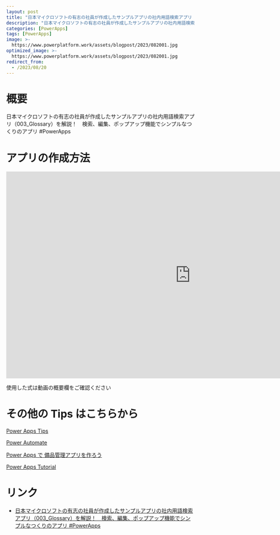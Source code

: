 ```yaml
---
layout: post
title: "日本マイクロソフトの有志の社員が作成したサンプルアプリの社内用語検索アプリ（003_Glossary）を解説！　検索、編集、ポップアップ機能でシンプルなつくりのアプリ #PowerApps"
description: "日本マイクロソフトの有志の社員が作成したサンプルアプリの社内用語検索アプリ（003_Glossary）を解説！　検索、編集、ポップアップ機能でシンプルなつくりのアプリ #PowerAppsを動画で分かりやすく解説"
categories: [PowerApps]
tags: [PowerApps]
image: >-
  https://www.powerplatform.work/assets/blogpost/2023/082001.jpg
optimized_image: >-
  https://www.powerplatform.work/assets/blogpost/2023/082001.jpg
redirect_from:
  - /2023/08/20
---
```



#  概要

日本マイクロソフトの有志の社員が作成したサンプルアプリの社内用語検索アプリ（003_Glossary）を解説！　検索、編集、ポップアップ機能でシンプルなつくりのアプリ #PowerApps


# アプリの作成方法

<iframe width="983" height="553" src="https://www.youtube.com/embed/lG79RxUZ1O4" title="YouTube video player" frameborder="0" allow="accelerometer; autoplay; clipboard-write; encrypted-media; gyroscope; picture-in-picture" allowfullscreen></iframe>


使用した式は動画の概要欄をご確認ください


# その他の Tips はこちらから

[Power Apps Tips](https://www.youtube.com/watch?v=VrAQf3JQ7yM&list=PLVhFi1fb3DqakSLVMn22DDcySXh9jtzi- )


[Power Automate](https://www.youtube.com/watch?v=-YnJYT0ASEM&list=PLVhFi1fb3Dqbzic6GieqnLFgD3aTj-eHA)


[Power Apps で 備品管理アプリを作ろう](https://www.youtube.com/playlist?list=PLVhFi1fb3DqZM3HKb8Hea6XEL96990Fyn)


[Power Apps Tutorial](https://www.youtube.com/playlist?list=PLVhFi1fb3DqalxpL974VvAJvV4iWoSbe_)


# リンク


- [日本マイクロソフトの有志の社員が作成したサンプルアプリの社内用語検索アプリ（003_Glossary）を解説！　検索、編集、ポップアップ機能でシンプルなつくりのアプリ #PowerApps](https://www.youtube.com/watch?v=lG79RxUZ1O4)

